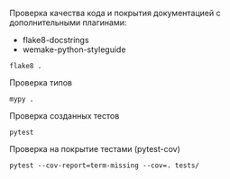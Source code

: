 Проверка качества кода и покрытия документацией с дополнительными плагинами:

- flake8-docstrings
- wemake-python-styleguide

`flake8 .`

Проверка типов

`mypy .`

Проверка созданных тестов

`pytest`

Проверка на покрытие тестами (pytest-cov)

`pytest --cov-report=term-missing --cov=. tests/`
